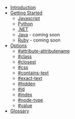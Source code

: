 * [Introduction](readme.md)
* [Getting Started](getting-started/index.md)
  * [Javascript](getting-started/javascript.md)
  * [Python](getting-started/python.md)
  * [.NET](getting-started/dotnet.md)
  * [Java](getting-started/java.md) - coming soon
  * [Ruby](getting-started/ruby.md) - coming soon
* [Options](options/index.md)
   * [#attribute-attributename](options/attribute-attributename.md)
   * [#class](options/class.md)
   * [#closest](options/closest.md)
   * [#css](options/css.md)
   * [#contains-text](options/contains-text.md)
   * [#exact-text](options/exact-text.md)
   * [#hidden](options/hidden.md)
   * [#id](options/id.md)
   * [#index](options/glance-index.md)
   * [#node-type](options/node-type.md)
   * [#value](options/value.md)
* [Glossary](glossary.md)
